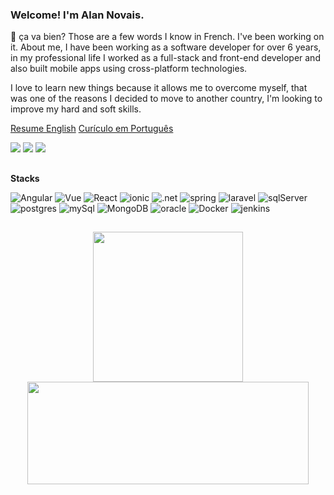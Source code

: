 ### Welcome! I'm Alan Novais.


  📌 ça va bien? Those are a few words I know in French. I've been working on it. About me, I have been working as a software developer for over 6 years, in my professional life I worked as a full-stack and front-end developer and also built mobile apps using cross-platform technologies.
  
  I love to learn new things because it allows me to overcome myself, that was one of the reasons I decided to move to another country, I'm looking to improve my hard and soft skills.

[Resume English](https://drive.google.com/file/d/1QNBpzoqJxvAjaEa1-Jkq8-yfl7nwqcUr/view?usp=sharing)
[Curículo em Português](https://drive.google.com/file/d/1pw2pg1-pxgaJWL9GGQEYPBl51kh_L8iW/view?usp=sharing)

<a href="https://www.linkedin.com/in/alannovais" target="_blank"><img src="https://img.shields.io/badge/LinkedIn-0077B5?style=for-the-badge&logo=linkedin&logoColor=white"></a>
<a href="https://wa.me/+351965623458?text=Hello%20I%20found%20your%20profile%20on%20GitHub%2C%20I%27d%20like%20to%20talk%20with%20you" target="_blank"><img     src="https://img.shields.io/badge/WhatsApp-25D366?style=for-the-badge&logo=whatsapp&logoColor=white"></a>
<a href="mailto:alannovais08@gmail.com?subject=Let%27s%20gonna%20talk" target="_blank"><img src="https://img.shields.io/badge/Gmail-D14836?style=for-the-badge&logo=gmail&logoColor=white"></a>  

##

**Stacks**

 ![Angular](https://img.shields.io/badge/Angular-DD0031?style=for-the-badge&logo=angular&logoColor=white)
 ![Vue](https://img.shields.io/badge/Vue.js-35495E?style=for-the-badge&logo=vue.js&logoColor=4FC08D)
 ![React](https://img.shields.io/badge/React-20232A?style=for-the-badge&logo=react&logoColor=61DAFB)
 ![ionic](https://img.shields.io/badge/Ionic-3880FF?style=for-the-badge&logo=ionic&logoColor=white)
 ![.net](https://img.shields.io/badge/.NET-5C2D91?style=for-the-badge&logo=.net&logoColor=white)
 ![spring](https://img.shields.io/badge/Spring-6DB33F?style=for-the-badge&logo=spring&logoColor=white)
 ![laravel](https://img.shields.io/badge/Laravel-FF2D20?style=for-the-badge&logo=laravel&logoColor=white)
 ![sqlServer](https://img.shields.io/badge/Microsoft_SQL_Server-CC2927?style=for-the-badge&logo=microsoft-sql-server&logoColor=white)
 ![postgres](https://img.shields.io/badge/PostgreSQL-316192?style=for-the-badge&logo=postgresql&logoColor=white)
 ![mySql](https://img.shields.io/badge/MySQL-00000F?style=for-the-badge&logo=mysql&logoColor=white)
 ![MongoDB](https://img.shields.io/badge/MongoDB-4EA94B?style=for-the-badge&logo=mongodb&logoColor=white)
 ![oracle](https://img.shields.io/badge/Oracle-F80000?style=for-the-badge&logo=oracle&logoColor=black)
 ![Docker](https://img.shields.io/badge/docker-%230db7ed.svg?style=for-the-badge&logo=docker&logoColor=white)
 ![jenkins](https://img.shields.io/badge/Jenkins-D24939?style=for-the-badge&logo=Jenkins&logoColor=whit)

##
<div align='center'>
  <p float="left">
    <img style="width: 25vw; heigth: auto;" src="https://github-readme-stats.vercel.app/api?username=alannovais&show_icons=true" />
    <img height="164" width="450" src="https://github-readme-stats.vercel.app/api/top-langs/?username=alannovais&layout=compact&langs_count=7&theme=dracula&theme=transparent"/>
  </p>
</div>
